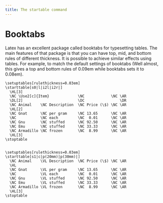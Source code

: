 ```yaml
---
title: The startable command
---
```



# Booktabs

Latex has an excellent package called booktabs for typesetting tables. The main
features of that package is that you can have top, mid, and bottom rules of
different thickness. It is possible to achieve similar effects using tables.
For example, to match the default settings of booktabs (Well almost, this gives
a top and bottom rules of 0.09em while booktabs sets it to 0.08em).

    \setuptables[rulethickness=0.03em]
    \starttable[s0|l|i2l|i2r|]
      \HL[3]
      \NC \Use2[c]{Item}             \NC            \NC \AR
      \DL[2]                         \DC                \DR
      \NC Animal    \NC Description  \NC Price (\$) \NC \AR
      \HL[2]
      \NC Gnat      \NC per gram     \NC 13.65      \NC \AR
      \NC           \NC each         \NC  0.01      \NC \AR
      \NC Gnu       \NC stuffed      \NC 92.50      \NC \AR
      \NC Emu       \NC stuffed      \NC 33.33      \NC \AR
      \NC Armadillo \NC frozen       \NC  8.99      \NC \AR
      \HL[3]
    \stoptable


    \setuptables[rulethickness=0.03em]
    \starttable[s1|c|p(20mm)|p(30mm)|]
      \NC Animal    \VL Description  \NC Price (\$) \NC \AR
      \HL    
      \NC Gnat      \VL per gram     \NC 13.65      \NC \AR
      \NC           \VL each         \NC  0.01      \NC \AR
      \NC Gnu       \VL stuffed      \NC 92.50      \NC \AR
      \NC Emu       \VL stuffed      \NC 33.33      \NC \AR
      \NC Armadillo \VL frozen       \NC  8.99      \NC \AR
      \HL[3]
    \stoptable
